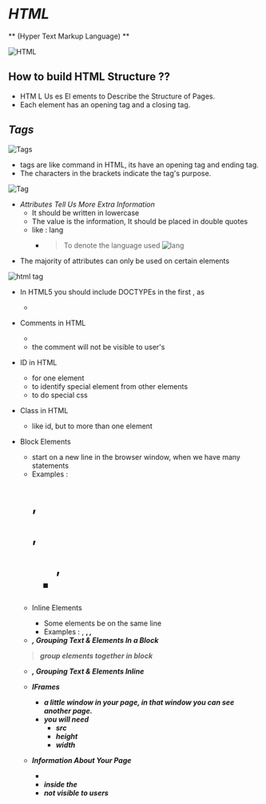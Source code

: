 # *HTML* 
  ** (Hyper Text Markup Language) **

  ![HTML](https://cdn.lynda.com/course/170427/170427-637363828865101045-16x9.jpg)

## How to build HTML Structure ??
 * HTM L Us es El ements to Describe the Structure of Pages.
 * Each element has an opening tag and a closing tag.

## ***Tags***
   ![Tags](https://miro.medium.com/max/834/1*btGyl3NCaO-QKLxq8KEDCA.png)
 * tags are like command in HTML, its have an opening tag and ending tag.
 * The characters in the brackets indicate the tag's purpose.

![Tag](https://tutorial.techaltum.com/images/element.png)

- *Attributes Tell Us More Extra Information*
  - It should be  written in lowercase
  - The value is the information, It should be placed in double quotes
  - like : lang
    -  > To denote the language used 
 ![lang](https://cms-assets.tutsplus.com/uploads/users/30/posts/31961/preview_image/lang-pre.png)
 - The majority of attributes can only be used on certain elements

![html tag](https://i.pinimg.com/originals/c3/16/b8/c316b804abc25e9b1c509b1a96d5c9f6.jpg)

* In HTML5 you should include DOCTYPEs in the first , as 
  - <!DOCTYPE html> 
* Comments in HTML 
  - <!-- the comment be here -->
  * the comment will not be visible to user's
* ID in HTML 
  - for one element 
  - to identify special element from other elements
  - to do special css 
* Class in HTML
  - like id, but to more than one element
* Block Elements
  - start on a new line in the browser window, when we have many statements
  - Examples : <h1>, <p>, <ul>, <li>
* Inline Elements
  - Some elements be on the same line
  - Examples : <a>, <b>, <em>, <img>

* <div> , Grouping Text & Elements In a Block
 > group elements together in block 
* <span> , Grouping Text & Elements Inline
* IFrames
  - a little window in your page, in that window you can see another page.
  - you will need 
    - src
    - height
    - width

* Information About Your Page
  *  <meta> 
  * inside the <head>
  * not visible to users
  